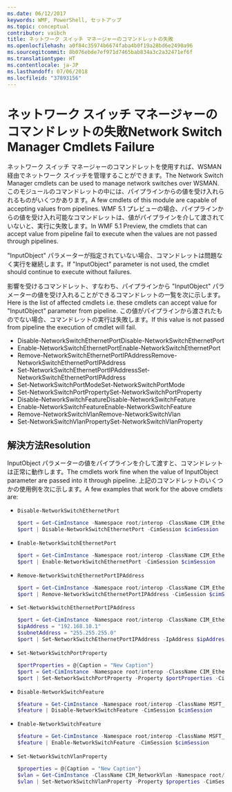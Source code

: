 ```yaml
---
ms.date: 06/12/2017
keywords: WMF, PowerShell, セットアップ
ms.topic: conceptual
contributor: vaibch
title: ネットワーク スイッチ マネージャーのコマンドレットの失敗
ms.openlocfilehash: a0f84c35974b6674faba4b0f19a28bd6e2490a96
ms.sourcegitcommit: 8b076ebde7ef971d7465bab834a3c2a32471ef6f
ms.translationtype: HT
ms.contentlocale: ja-JP
ms.lasthandoff: 07/06/2018
ms.locfileid: "37893156"
---
```

# <a name="network-switch-manager-cmdlets-failure"></a><span data-ttu-id="48723-103">ネットワーク スイッチ マネージャーのコマンドレットの失敗</span><span class="sxs-lookup"><span data-stu-id="48723-103">Network Switch Manager Cmdlets Failure</span></span>

<span data-ttu-id="48723-104">ネットワーク スイッチ マネージャーのコマンドレットを使用すれば、WSMAN 経由でネットワーク スイッチを管理することができます。</span><span class="sxs-lookup"><span data-stu-id="48723-104">The Network Switch Manager cmdlets can be used to manage network switches over WSMAN.</span></span>
<span data-ttu-id="48723-105">このモジュールのコマンドレットの中には、パイプラインからの値を受け入れられるものがいくつかあります。</span><span class="sxs-lookup"><span data-stu-id="48723-105">A few cmdlets of this module are capable of accepting values from pipelines.</span></span>
<span data-ttu-id="48723-106">WMF 5.1 プレビューの場合、パイプラインからの値を受け入れ可能なコマンドレットは、値がパイプラインを介して渡されていないと、実行に失敗します。</span><span class="sxs-lookup"><span data-stu-id="48723-106">In WMF 5.1 Preview, the cmdlets that can accept value from pipeline fail to execute when the values are not passed through pipelines.</span></span>

<span data-ttu-id="48723-107">"InputObject" パラメーターが指定されていない場合、コマンドレットは問題なく実行を継続します。</span><span class="sxs-lookup"><span data-stu-id="48723-107">If "InputObject" parameter is not used, the cmdlet should continue to execute without failures.</span></span>

<span data-ttu-id="48723-108">影響を受けるコマンドレット、すなわち、パイプラインから "InputObject" パラメーターの値を受け入れることができるコマンドレットの一覧を次に示します。</span><span class="sxs-lookup"><span data-stu-id="48723-108">Here is the list of affected cmdlets i.e. these cmdlets can accept value for "InputObject" parameter from pipeline.</span></span>
<span data-ttu-id="48723-109">この値がパイプラインから渡されたものでない場合、コマンドレットの実行は失敗します。</span><span class="sxs-lookup"><span data-stu-id="48723-109">If this value is not passed from pipeline the execution of cmdlet will fail.</span></span>

- <span data-ttu-id="48723-110">Disable-NetworkSwitchEthernetPort</span><span class="sxs-lookup"><span data-stu-id="48723-110">Disable-NetworkSwitchEthernetPort</span></span>
- <span data-ttu-id="48723-111">Enable-NetworkSwitchEthernetPort</span><span class="sxs-lookup"><span data-stu-id="48723-111">Enable-NetworkSwitchEthernetPort</span></span>
- <span data-ttu-id="48723-112">Remove-NetworkSwitchEthernetPortIPAddress</span><span class="sxs-lookup"><span data-stu-id="48723-112">Remove-NetworkSwitchEthernetPortIPAddress</span></span>
- <span data-ttu-id="48723-113">Set-NetworkSwitchEthernetPortIPAddress</span><span class="sxs-lookup"><span data-stu-id="48723-113">Set-NetworkSwitchEthernetPortIPAddress</span></span>
- <span data-ttu-id="48723-114">Set-NetworkSwitchPortMode</span><span class="sxs-lookup"><span data-stu-id="48723-114">Set-NetworkSwitchPortMode</span></span>
- <span data-ttu-id="48723-115">Set-NetworkSwitchPortProperty</span><span class="sxs-lookup"><span data-stu-id="48723-115">Set-NetworkSwitchPortProperty</span></span>
- <span data-ttu-id="48723-116">Disable-NetworkSwitchFeature</span><span class="sxs-lookup"><span data-stu-id="48723-116">Disable-NetworkSwitchFeature</span></span>
- <span data-ttu-id="48723-117">Enable-NetworkSwitchFeature</span><span class="sxs-lookup"><span data-stu-id="48723-117">Enable-NetworkSwitchFeature</span></span>
- <span data-ttu-id="48723-118">Remove-NetworkSwitchVlan</span><span class="sxs-lookup"><span data-stu-id="48723-118">Remove-NetworkSwitchVlan</span></span>
- <span data-ttu-id="48723-119">Set-NetworkSwitchVlanProperty</span><span class="sxs-lookup"><span data-stu-id="48723-119">Set-NetworkSwitchVlanProperty</span></span>

## <a name="resolution"></a><span data-ttu-id="48723-120">解決方法</span><span class="sxs-lookup"><span data-stu-id="48723-120">Resolution</span></span>

<span data-ttu-id="48723-121">InputObject パラメーターの値をパイプラインを介して渡すと、コマンドレットは正常に動作します。</span><span class="sxs-lookup"><span data-stu-id="48723-121">The cmdlets work fine when the value of InputObject parameter are passed into it through pipeline.</span></span> <span data-ttu-id="48723-122">上記のコマンドレットのいくつかの使用例を次に示します。</span><span class="sxs-lookup"><span data-stu-id="48723-122">A few examples that work for the above cmdlets are:</span></span>

- `Disable-NetworkSwitchEthernetPort`

  ```powershell
  $port = Get-CimInstance -Namespace root/interop -ClassName CIM_EthernetPort -CimSession $cimSession | Select-Object -First 1
  $port | Disable-NetworkSwitchEthernetPort -CimSession $cimSession
  ```

- `Enable-NetworkSwitchEthernetPort`

  ```powershell
  $port = Get-CimInstance -Namespace root/interop -ClassName CIM_EthernetPort -CimSession $cimSession | Select-Object -First 1
  $port | Enable-NetworkSwitchEthernetPort -CimSession $cimSession
  ```

- `Remove-NetworkSwitchEthernetPortIPAddress`

  ```powershell
  $port = Get-CimInstance -Namespace root/interop -ClassName CIM_EthernetPort -CimSession $cimSession | Select-Object -First 1
  $port | Remove-NetworkSwitchEthernetPortIPAddress -CimSession $cimSession
  ```

- `Set-NetworkSwitchEthernetPortIPAddress`

  ```powershell
  $port = Get-CimInstance -Namespace root/interop -ClassName CIM_EthernetPort -CimSession $cimSession | Select-Object -First 1
  $ipAddress = "192.168.10.1"
  $subnetAddress = "255.255.255.0"
  $port | Set-NetworkSwitchEthernetPortIPAddress -IpAddress $ipAddress -SubnetAddress $subnetAddress -CimSession $cimSession
  ```

- `Set-NetworkSwitchPortProperty`

  ```powershell
  $portProperties = @{Caption = "New Caption"}
  $port = Get-CimInstance -Namespace root/interop -ClassName CIM_EthernetPort -CimSession $cimSession | Select-Object -First 1
  $port | Set-NetworkSwitchPortProperty -Property $portProperties -CimSession $cimSession
  ```

- `Disable-NetworkSwitchFeature`

  ```powershell
  $feature = Get-CimInstance -Namespace root/interop -ClassName MSFT_Feature -CimSession $cimSession | Select-Object -First 1
  $feature | Disable-NetworkSwitchFeature -CimSession $cimSession
  ```

- `Enable-NetworkSwitchFeature`

  ```powershell
  $feature = Get-CimInstance -Namespace root/interop -ClassName MSFT_Feature -CimSession $cimSession | Select-Object -First 1
  $feature | Enable-NetworkSwitchFeature -CimSession $cimSession
  ```

- `Set-NetworkSwitchVlanProperty`

  ```powershell
  $properties = @{Caption = "New Caption"}
  $vlan = Get-CimInstance -ClassName CIM_NetworkVlan -Namespace root/interop -CimSession $cimSession | Select-Object -First 1
  $vlan | Set-NetworkSwitchVlanProperty -Property $properties -CimSession $cimSession
  ```
